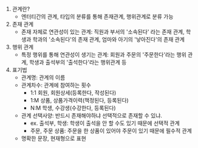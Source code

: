 1) 관계란?
	- 엔터티간의 관계, 타입의 분류를 통해 존재관계, 행위관계로 분류 가능
2) 존재 관계
	- 존재 자체로 연관성이 있는 관계: 직원과 부서의 '소속된다' 라는 존재 관계, 학생과 학과의 '소속된다'의 존재 관계, 엄마와 아기의 '낳아진다'의 존재 관계
3) 행위 관계
	- 특정 행위를 통해 연관성이 생기는 관계: 회원과 주문의 '주문한다'라는 행위 관계, 학생과 출석부의 '출석한다'라는 행위관계 등
4) 표기법
	- 관계명: 관계의 이름
	- 관계차수: 관계에 참여하는 횟수 
		- 1:1 회원, 회원상세(등록한다, 작성된다)
		- 1:M 상품, 상품가격이력(책정된다, 등록된다)
		- N:M 학생, 수강생(수강한다, 등록된다)
	- 관계 선택사양: 반드시 존재해야하냐 선택적으로 존재할 수 있냐.
		- ex. 출석부, 학생: 학생이 출석을 안 할 수도 있기 때문에 선택적 관계
		- 주문, 주문 상품: 주문을 한 상품이 있어야 주문이 있기 때문에 필수적 관계
	- 명확한 문장, 현재형으로 표현
